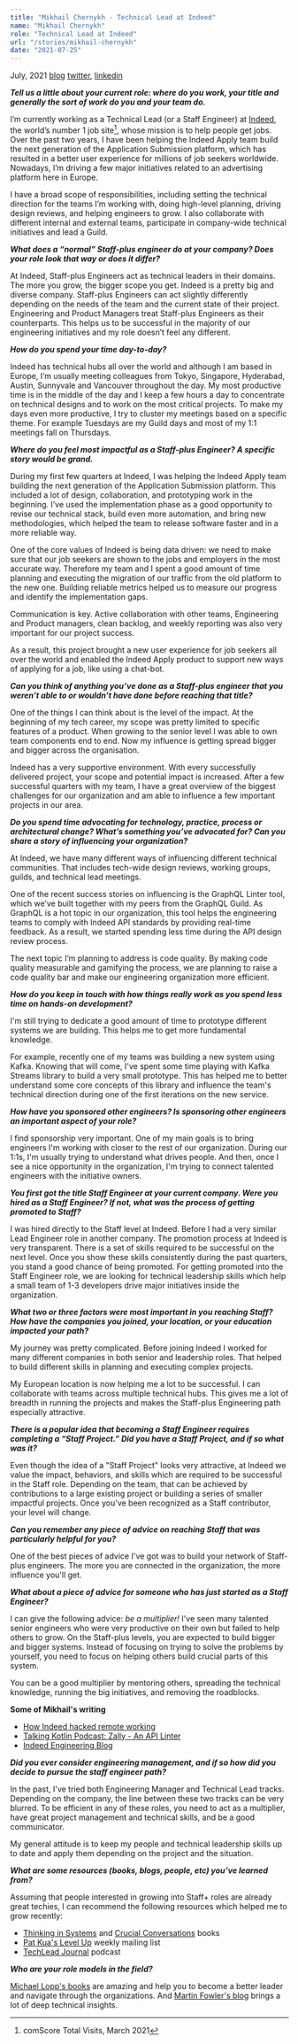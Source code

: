 ```yaml
---
title: "Mikhail Chernykh - Technical Lead at Indeed"
name: "Mikhail Chernykh"
role: "Technical Lead at Indeed"
url: "/stories/mikhail-chernykh"
date: "2021-07-25"
---
```


<span class="date fr">July, 2021</span>
[blog](https://netme.dev)
[twitter](https://twitter.com/netme),
[linkedin](https://www.linkedin.com/in/chernykh/)

**_Tell us a little about your current role: where do you work, your title and generally the sort of work do you and your team do._**

I’m currently working as a Technical Lead (or a Staff Engineer) at [Indeed](https://indeed.com), the world’s number 1 job site[^1], whose mission is to help people get jobs. Over the past two years, I have been helping the Indeed Apply team build the next generation of the Application Submission platform, which has resulted in a better user experience for millions of job seekers worldwide. Nowadays, I’m driving a few major initiatives related to an advertising platform here in Europe.

I have a broad scope of responsibilities, including setting the technical direction for the teams I’m working with, doing high-level planning, driving design reviews, and helping engineers to grow. I also collaborate with different internal and external teams, participate in company-wide technical initiatives and lead a Guild.

[^1]: comScore Total Visits, March 2021


**_What does a “normal” Staff-plus engineer do at your company? Does your role look that way or does it differ?_**

At Indeed, Staff-plus Engineers act as technical leaders in their domains. The more you grow, the bigger scope you get. Indeed is a pretty big and diverse company. Staff-plus Engineers can act slightly differently depending on the needs of the team and the current state of their project. Engineering and Product Managers treat Staff-plus Engineers as their counterparts. This helps us to be successful in the majority of our engineering initiatives and my role doesn’t feel any different.


**_How do you spend your time day-to-day?_**

Indeed has technical hubs all over the world and although I am based in Europe, I’m usually meeting colleagues from Tokyo, Singapore, Hyderabad, Austin, Sunnyvale and Vancouver throughout the day. My most productive time is in the middle of the day and I keep a few hours a day to concentrate on technical designs and to work on the most critical projects. To make my days even more productive, I try to cluster my meetings based on a specific theme. For example Tuesdays are my Guild days and most of my 1:1 meetings fall on Thursdays.


**_Where do you feel most impactful as a Staff-plus Engineer? A specific story would be grand._**

During my first few quarters at Indeed, I was helping the Indeed Apply team building the next generation of the Application Submission platform. This included a lot of design, collaboration, and prototyping work in the beginning. I’ve used the implementation phase as a good opportunity to revise our technical stack, build even more automation, and bring new methodologies, which helped the team to release software faster and in a more reliable way.

One of the core values of Indeed is being data driven: we need to make sure that our job seekers are shown to the jobs and employers in the most accurate way. Therefore my team and I spent a good amount of time planning and executing the migration of our traffic from the old platform to the new one. Building reliable metrics helped us to measure our progress and identify the implementation gaps.

Communication is key. Active collaboration with other teams, Engineering and Product managers, clean backlog, and weekly reporting was also very important for our project success.

As a result, this project brought a new user experience for job seekers all over the world and enabled the Indeed Apply product to support new ways of applying for a job, like using a chat-bot.


**_Can you think of anything you’ve done as a Staff-plus engineer that you weren’t able to or wouldn’t have done before reaching that title?_**

One of the things I can think about is the level of the impact. At the beginning of my tech career, my scope was pretty limited to specific features of a product. When growing to the senior level I was able to own team components end to end. Now my influence is getting spread bigger and bigger across the organisation.

Indeed has a very supportive environment. With every successfully delivered project, your scope and potential impact is increased. After a few successful quarters with my team, I have a great overview of the biggest challenges for our organization and am able to influence a few important projects in our area.


**_Do you spend time advocating for technology, practice, process or architectural change? What’s something you’ve advocated for? Can you share a story of influencing your organization?_**

At Indeed, we have many different ways of influencing different technical communities. That includes tech-wide design reviews, working groups, guilds, and technical lead meetings.

One of the recent success stories on influencing is the GraphQL Linter tool, which we’ve built together with my peers from the GraphQL Guild. As GraphQL is a hot topic in our organization, this tool helps the engineering teams to comply with Indeed API standards by providing real-time feedback. As a result, we started spending less time during the API design review process.

The next topic I’m planning to address is code quality. By making code quality measurable and gamifying the process, we are planning to raise a code quality bar and make our engineering organization more efficient.


**_How do you keep in touch with how things really work as you spend less time on hands-on development?_**

I'm still trying to dedicate a good amount of time to prototype different systems we are building. This helps me to get more fundamental knowledge.

For example, recently one of my teams was building a new system using Kafka. Knowing that will come, I've spent some time playing with Kafka Streams library to build a very small prototype. This has helped me to better understand some core concepts of this library and influence the team's technical direction during one of the first iterations on the new service.


**_How have you sponsored other engineers? Is sponsoring other engineers an important aspect of your role?_**

I find sponsorship very important. One of my main goals is to bring engineers I'm working with closer to the rest of our organization. During our 1:1s, I'm usually trying to understand what drives people. And then, once I see a nice opportunity in the organization, I'm trying to connect talented engineers with the initiative owners.


**_You first got the title Staff Engineer at your current company. Were you hired as a Staff Engineer? If not, what was the process of getting promoted to Staff?_**

I was hired directly to the Staff level at Indeed. Before I had a very similar Lead Engineer role in another company. The promotion process at Indeed is very transparent. There is a set of skills required to be successful on the next level. Once you show these skills consistently during the past quarters, you stand a good chance of being promoted. For getting promoted into the Staff Engineer role, we are looking for technical leadership skills which help a small team of 1-3 developers drive major initiatives inside the organization.


**_What two or three factors were most important in you reaching Staff? How have the companies you joined, your location, or your education impacted your path?_**

My journey was pretty complicated. Before joining Indeed I worked for many different companies in both senior and leadership roles. That helped to build different skills in planning and executing complex projects.

My European location is now helping me a lot to be successful. I can collaborate with teams across multiple technical hubs. This gives me a lot of breadth in running the projects and makes the Staff-plus Engineering path especially attractive.


**_There is a popular idea that becoming a Staff Engineer requires completing a “Staff Project.” Did you have a Staff Project, and if so what was it?_**

Even though the idea of a "Staff Project" looks very attractive, at Indeed we value the impact, behaviors, and skills which are required to be successful in the Staff role. Depending on the team, that can be achieved by contributions to a large existing project or building a series of smaller impactful projects. Once you've been recognized as a Staff contributor, your level will change.


**_Can you remember any piece of advice on reaching Staff that was particularly helpful for you?_**

One of the best pieces of advice I've got was to build your network of Staff-plus engineers. The more you are connected in the organization, the more influence you'll get.


**_What about a piece of advice for someone who has just started as a Staff Engineer?_**

I can give the following advice: _be a multiplier!_ I've seen many talented senior engineers who were very productive on their own but failed to help others to grow. On the Staff-plus levels, you are expected to build bigger and bigger systems. Instead of focusing on trying to solve the problems by yourself, you need to focus on helping others build crucial parts of this system.

You can be a good multiplier by mentoring others, spreading the technical knowledge, running the big initiatives, and removing the roadblocks.


<div class="pull">
<p><strong>Some of Mikhail's writing</strong></p>
<ul>
<li><a href="https://inside.indeed.jobs/how-indeed-hacked-remote-working/">How Indeed hacked remote working</a></li>
<li><a href="https://talkingkotlin.com/Zally-An-API-Linter/">Talking Kotlin Podcast: Zally - An API Linter</a></li>
<li><a href="https://engineering.indeedblog.com/blog/">Indeed Engineering Blog</a></li>
</ul>
</div>

**_Did you ever consider engineering management, and if so how did you decide to pursue the staff engineer path?_**

In the past, I've tried both Engineering Manager and Technical Lead tracks. Depending on the company, the line between these two tracks can be very blurred. To be efficient in any of these roles, you need to act as a multiplier, have great project management and technical skills, and be a good communicator.

My general attitude is to keep my people and technical leadership skills up to date and apply them depending on the project and the situation.


**_What are some resources (books, blogs, people, etc) you’ve learned from?_**

Assuming that people interested in growing into Staff+ roles are already great techies, I can recommend the following resources which helped me to grow recently:
* [Thinking in Systems](https://www.goodreads.com/book/show/3828902-thinking-in-systems) and [Crucial Conversations](https://www.goodreads.com/book/show/15014.Crucial_Conversations) books
* [Pat Kua's Level Up](https://levelup.patkua.com) weekly mailing list
* [TechLead Journal](https://techleadjournal.dev) podcast


**_Who are your role models in the field?_**

[Michael Lopp's books](https://randsinrepose.com) are amazing and help you to become a better leader and navigate through the organizations.
And [Martin Fowler's blog](https://martinfowler.com) brings a lot of deep technical insights.
